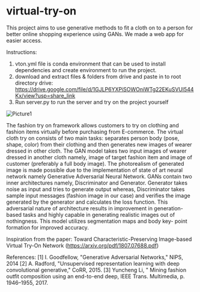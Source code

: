 # virtual-try-on
This project aims to use generative methods to fit a cloth on to a person for better online shopping experience using GANs.
We made a web app for easier access.


Instructions:
1. vton.yml file is conda environment that can be used to install dependencies and create environment to run the project.
2. download and extract files & folders from drive and paste in to root directory
    drive: https://drive.google.com/file/d/1GJLP6YXPiSOWOniWTg22EKuSVUl544Kx/view?usp=share_link
3. Run server.py to run the server and try on the project yourself

![Picture1](https://user-images.githubusercontent.com/40380541/236368079-69b05b78-2f2e-46be-9f43-f29be6118e3d.png)

The fashion try on framework allows customers to try on clothing and fashion items
virtually before purchasing from E-commerce. The virtual cloth try on consists of
two main tasks: separates person body (pose, shape, color) from their clothing and
then generates new images of wearer dressed in other cloth. The GAN model takes
two input images of wearer dressed in another cloth namely, image of target fashion
item and image of customer (preferably a full body image). The photorealism of
generated image is made possible due to the implementation of state of art neural
network namely Generative Adversarial Neural Network. GANs contain two inner
architectures namely, Discriminator and Generator. Generator takes noise as input
and tries to generate output whereas, Discriminator takes sample input messages
(fashion image in our case) and verifies the image generated by the generator and
calculates the loss function. This adversarial nature of architecture results in
improvement in generation-based tasks and highly capable in generating realistic
images out of nothingness. This model utilizes segmentation maps and body key-
point formation for improved accuracy.

Inspiration from the paper:
Toward Characteristic-Preserving Image-based Virtual Try-On Network (https://arxiv.org/pdf/1807.07688.pdf)

References:
[1] I. Goodfellow, "Generative Adversarial Networks," NIPS, 2014
[2] A. Radford, "Unsupervised representation learning with deep             convolutional generative," CoRR, 2015.
[3] Yuncheng Li, " Mining fashion outfit composition using an end-to-end deep, IEEE Trans. Multimedia, p. 1946–1955, 2017.



